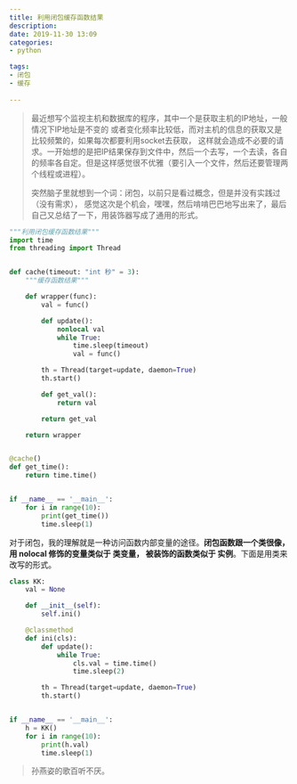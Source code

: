 ```yaml
---
title: 利用闭包缓存函数结果  
description:  
date: 2019-11-30 13:09  
categories:
- python   

tags:  
- 闭包
- 缓存  
 
---
```

> 最近想写个监视主机和数据库的程序，其中一个是获取主机的IP地址，一般情况下IP地址是不变的
>或者变化频率比较低，而对主机的信息的获取又是比较频繁的，如果每次都要利用socket去获取，
>这样就会造成不必要的请求。一开始想的是把IP结果保存到文件中，然后一个去写，一个去读，各自
>的频率各自定。但是这样感觉很不优雅（要引入一个文件，然后还要管理两个线程或进程）。
>
>突然脑子里就想到一个词：闭包，以前只是看过概念，但是并没有实践过（没有需求），
>感觉这次是个机会，嘿嘿，然后啃啃巴巴地写出来了，最后自己又总结了一下，用装饰器写成了通用的形式。    
>

```python
"""利用闭包缓存函数结果"""
import time
from threading import Thread


def cache(timeout: "int 秒" = 3):
    """缓存函数结果"""

    def wrapper(func):
        val = func()

        def update():
            nonlocal val
            while True:
                time.sleep(timeout)
                val = func()

        th = Thread(target=update, daemon=True)
        th.start()

        def get_val():
            return val

        return get_val

    return wrapper


@cache()
def get_time():
    return time.time()


if __name__ == '__main__':
    for i in range(10):
        print(get_time())
        time.sleep(1)
```
对于闭包，我的理解就是一种访问函数内部变量的途径。**闭包函数跟一个类很像，用 nolocal 修饰的变量类似于 类变量，
被装饰的函数类似于 实例**。下面是用类来改写的形式。
```python
class KK:
    val = None

    def __init__(self):
        self.ini()

    @classmethod
    def ini(cls):
        def update():
            while True:
                cls.val = time.time()
                time.sleep(2)

        th = Thread(target=update, daemon=True)
        th.start()


if __name__ == '__main__':
    h = KK()
    for i in range(10):
        print(h.val)
        time.sleep(1)
```

> 孙燕姿的歌百听不厌。

